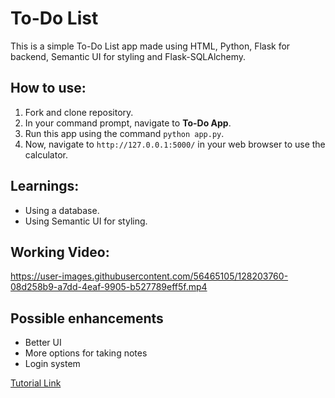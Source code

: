 # To-Do List

This is a simple To-Do List app made using HTML, Python, Flask for backend, Semantic UI for styling and Flask-SQLAlchemy.

## How to use:

1. Fork and clone repository.
2. In your command prompt, navigate to **To-Do App**.
3. Run this app using the command `python app.py`.
4. Now, navigate to `http://127.0.0.1:5000/` in your web browser to use the calculator.

## Learnings:
- Using a database.
- Using Semantic UI for styling.

## Working Video:


https://user-images.githubusercontent.com/56465105/128203760-08d258b9-a7dd-4eaf-9905-b527789eff5f.mp4


## Possible enhancements
- Better UI
- More options for taking notes
- Login system


[Tutorial Link](https://www.youtube.com/watch?v=yKHJsLUENl0)

